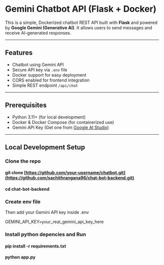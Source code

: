 #  Gemini Chatbot API (Flask + Docker)

This is a simple, Dockerized chatbot REST API built with **Flask** and powered by **Google Gemini (Generative AI)**. It allows users to send messages and receive AI-generated responses.

---

##  Features

-  Chatbot using Gemini API
-  Secure API key via `.env` file
-  Docker support for easy deployment
-  CORS enabled for frontend integration
-  Simple REST endpoint `/api/chat`

---

##  Prerequisites

- Python 3.11+ (for local development)
- Docker & Docker Compose (for containerized use)
- Gemini API Key (Get one from [Google AI Studio](https://makersuite.google.com/))

---

##  Local Development Setup

###  Clone the repo

#### git clone [https://github.com/your-username/chatbot.git](https://github.com/sachithrangana96/chat-bot-backend.git)
#### cd chat-bot-backend

###  Create env file
Then add your Gemini API key inside .env

GEMINI_API_KEY=your_real_gemini_api_key_here

###  Install python depencies and Run

#### pip install -r requirements.txt
#### python app.py



